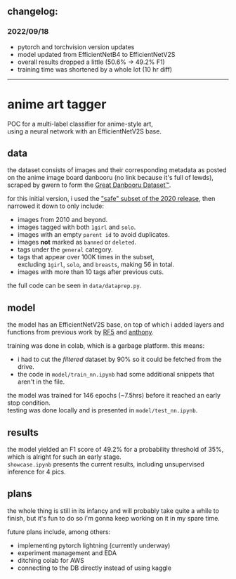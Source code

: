## changelog:
### 2022/09/18
- pytorch and torchvision version updates
- model updated from EfficientNetB4 to EfficientNetV2S
- overall results dropped a little (50.6% -> 49.2% F1)
- training time was shortened by a whole lot (10 hr diff)

------

# anime art tagger

POC for a multi-label classifier for anime-style art,  
using a neural network with an EfficientNetV2S base.

## data

the dataset consists of images and their corresponding metadata as posted on the anime image board danbooru (no link because it's full of lewds), scraped by gwern to form the [Great Danbooru Dataset™](https://www.gwern.net/Danbooru2021).

for this initial version, i used the ["safe" subset of the 2020 release](https://www.kaggle.com/datasets/muoncollider/danbooru2020), then narrowed it down to only include: 

- images from 2010 and beyond.
- images tagged with both `1girl` and `solo`.
- images with an empty `parent id` to avoid duplicates.
- images **not** marked as `banned` or `deleted`.
- tags under the `general` category.
- tags that appear over 100K times in the subset,  
excluding `1girl`, `solo`, and `breasts`, making 56 in total.
- images with more than 10 tags after previous cuts.

the full code can be seen in `data/dataprep.py`.

## model

the model has an EfficientNetV2S base, on top of which i added layers and functions from previous work by [RF5](https://github.com/RF5/danbooru-pretrained) and [anthony](https://github.com/anthony-dipofi/danbooru-tagger).

training was done in colab, which is a garbage platform. this means:
- i had to cut the *filtered* dataset by 90% so it could be fetched from the drive.
- the code in `model/train_nn.ipynb` had some additional snippets that aren't in the file.

the model was trained for 146 epochs (\~7.5hrs) before it reached an early stop condition.  
testing was done locally and is presented in `model/test_nn.ipynb`.

## results

the model yielded an F1 score of 49.2% for a probability threshold of 35%, which is alright for such an early stage.  
`showcase.ipynb` presents the current results, including unsupervised inference for 4 pics.

## plans

the whole thing is still in its infancy and will probably take quite a while to finish, but it's fun to do so i'm gonna keep working on it in my spare time.

future plans include, among others:
- implementing pytorch lightning (currently underway)
- experiment management and EDA
- ditching colab for AWS
- connecting to the DB directly instead of using kaggle
